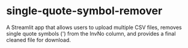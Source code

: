 # single-quote-symbol-remover
A Streamlit app that allows users to upload multiple CSV files, removes single quote symbols (') from the InvNo column, and provides a final cleaned file for download.
